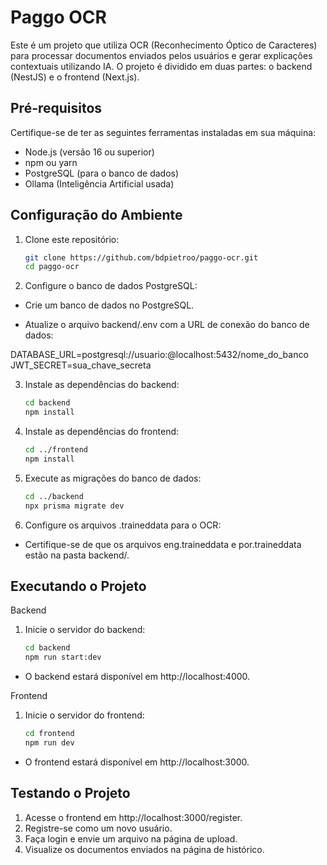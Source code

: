 ﻿# Paggo OCR

Este é um projeto que utiliza OCR (Reconhecimento Óptico de Caracteres) para processar documentos enviados pelos usuários e gerar explicações contextuais utilizando IA. O projeto é dividido em duas partes: o backend (NestJS) e o frontend (Next.js).

## Pré-requisitos

Certifique-se de ter as seguintes ferramentas instaladas em sua máquina:

- Node.js (versão 16 ou superior)
- npm ou yarn
- PostgreSQL (para o banco de dados)
- Ollama (Inteligência Artificial usada)

## Configuração do Ambiente

1. Clone este repositório:

   ```bash
   git clone https://github.com/bdpietroo/paggo-ocr.git
   cd paggo-ocr

2. Configure o banco de dados PostgreSQL:

- Crie um banco de dados no PostgreSQL.

- Atualize o arquivo backend/.env com a URL de conexão do banco de dados:

DATABASE_URL=postgresql://usuario:@localhost:5432/nome_do_banco
JWT_SECRET=sua_chave_secreta

3. Instale as dependências do backend:
   
   ```bash
   cd backend
   npm install

4. Instale as dependências do frontend:
   
   ```bash
   cd ../frontend
   npm install

5. Execute as migrações do banco de dados: 

   ```bash
   cd ../backend
   npx prisma migrate dev

6. Configure os arquivos .traineddata para o OCR:

- Certifique-se de que os arquivos eng.traineddata e por.traineddata estão na pasta backend/.

## Executando o Projeto

Backend 

1. Inicie o servidor do backend:
   
   ```bash
   cd backend
   npm run start:dev

- O backend estará disponível em http://localhost:4000.

Frontend

1. Inicie o servidor do frontend:
   
   ```bash
   cd frontend
   npm run dev

- O frontend estará disponível em http://localhost:3000.

## Testando o Projeto

   1. Acesse o frontend em http://localhost:3000/register.
   2. Registre-se como um novo usuário.
   3. Faça login e envie um arquivo na página de upload.
   4. Visualize os documentos enviados na página de histórico.
